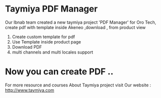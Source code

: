 # Taymiya PDF Manager
Our Ibnab team created a new taymiya project 'PDF Manager' for Oro Tech, create pdf with template inside Akeneo ,download  , from product view 

1. Create custom template for pdf
2. Use Template inside product page
3. Download PDF
4. multi channels and multi locales support

# Now you can create PDF ..

For more resource and courses About Taymiya project visit Our website :
http://www.taymiya.com